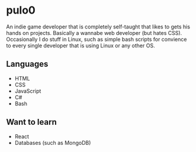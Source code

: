 # pulo0

An indie game developer that is completely self-taught that likes to gets his hands on projects. Basically a wannabe web developer (but hates CSS). Occasionally I do stuff in Linux, such as simple bash scripts for convience to every single developer that is using Linux or any other OS.

## Languages
- HTML
- CSS
- JavaScript
- C#
- Bash

## Want to learn
- React
- Databases (such as MongoDB)
<!--
**pulo0/pulo0** is a ✨ _special_ ✨ repository because its `README.md` (this file) appears on your GitHub profile.

Here are some ideas to get you started:

- 🔭 I’m currently working on ...
- 🌱 I’m currently learning ...
- 👯 I’m looking to collaborate on ...
- 🤔 I’m looking for help with ...
- 💬 Ask me about ...
- 📫 How to reach me: ...
- 😄 Pronouns: ...
- ⚡ Fun fact: ...
-->

